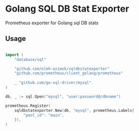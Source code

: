 # Golang SQL DB Stat Exporter
Prometheus exporter for Golang sql DB stats

## Usage

```go

import (
    "database/sql"

    "github.com/oleh-ozimok/sqldbstatexporter"
    "github.com/prometheus/client_golang/prometheus"
    
    _ "github.com/go-sql-driver/mysql"
)

db, _ := sql.Open("mysql", "user:password@/dbname")

prometheus.Register(
    sqldbstatexporter.New(db, "mysql", prometheus.Labels{
        "pool_id": "main",
    }), 	
)

```
